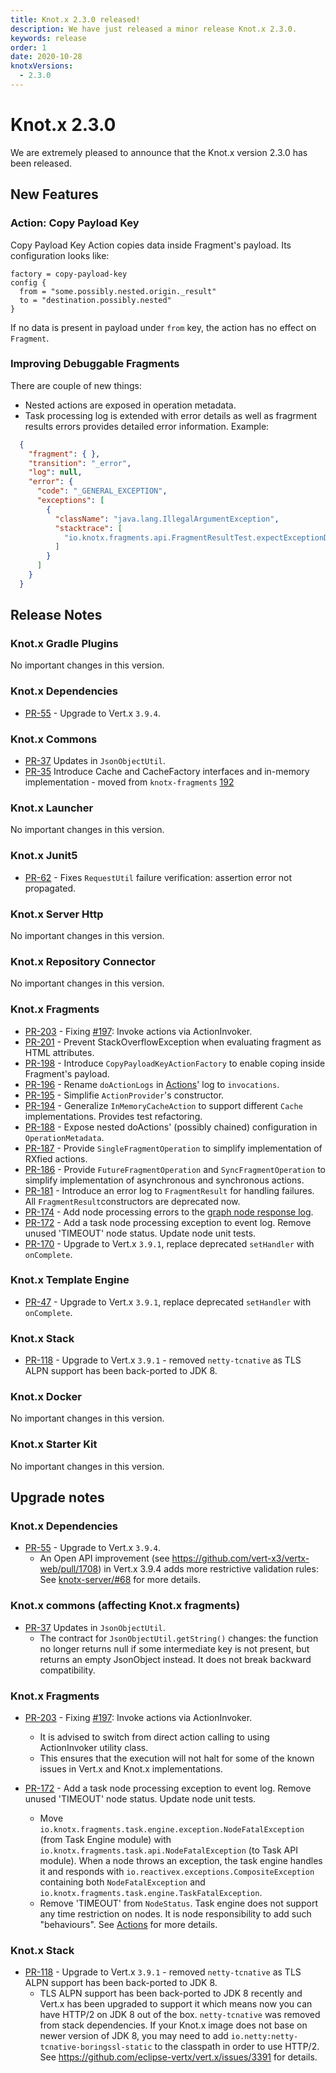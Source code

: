```yaml
---
title: Knot.x 2.3.0 released!
description: We have just released a minor release Knot.x 2.3.0.
keywords: release
order: 1
date: 2020-10-28
knotxVersions:
  - 2.3.0
---
```


# Knot.x 2.3.0
We are extremely pleased to announce that the Knot.x version 2.3.0 has been released.

## New Features

### Action: Copy Payload Key
Copy Payload Key Action copies data inside Fragment's payload. Its configuration looks like:

```hocon
factory = copy-payload-key
config {
  from = "some.possibly.nested.origin._result"
  to = "destination.possibly.nested"
}
```

If no data is present in payload under `from` key, the action has no effect on `Fragment`.

### Improving Debuggable Fragments
There are couple of new things:
- Nested actions are exposed in operation metadata.
- Task processing log is extended with error details as well as fragrment results errors provides detailed error information. Example:

```json
  {
    "fragment": { },
    "transition": "_error",
    "log": null,
    "error": {
      "code": "_GENERAL_EXCEPTION",
      "exceptions": [
        {
          "className": "java.lang.IllegalArgumentException",
          "stacktrace": [
            "io.knotx.fragments.api.FragmentResultTest.expectExceptionDetails(FragmentResultTest.java:78)",
          ]
        }
      ]
    }
  }
```

## Release Notes

### Knot.x Gradle Plugins
No important changes in this version.
                
### Knot.x Dependencies
- [PR-55](https://github.com/Knotx/knotx-dependencies/pull/55) - Upgrade to Vert.x `3.9.4`.

### Knot.x Commons
- [PR-37](https://github.com/Knotx/knotx-commons/pull/37) Updates in `JsonObjectUtil`.
- [PR-35](https://github.com/Knotx/knotx-commons/pull/35) Introduce Cache and CacheFactory interfaces and in-memory implementation - moved from `knotx-fragments` [192](https://github.com/Knotx/knotx-fragments/issues/192)
                
### Knot.x Launcher
No important changes in this version.
                
### Knot.x Junit5
- [PR-62](https://github.com/Knotx/knotx-junit5/pull/62) - Fixes `RequestUtil` failure verification: assertion error not propagated.
                
### Knot.x Server Http
No important changes in this version.
                
### Knot.x Repository Connector
No important changes in this version.
                
### Knot.x Fragments
- [PR-203](https://github.com/Knotx/knotx-fragments/pull/203) - Fixing [#197](https://github.com/Knotx/knotx-fragments/issues/197): Invoke actions via ActionInvoker.
- [PR-201](https://github.com/Knotx/knotx-fragments/pull/201) - Prevent StackOverflowException when evaluating fragment as HTML attributes.
- [PR-198](https://github.com/Knotx/knotx-fragments/pull/198) - Introduce `CopyPayloadKeyActionFactory` to enable coping inside Fragment's payload.
- [PR-196](https://github.com/Knotx/knotx-fragments/pull/196) - Rename `doActionLogs`  in [Actions](https://github.com/Knotx/knotx-fragments/tree/master/action)' log to `invocations`.
- [PR-195](https://github.com/Knotx/knotx-fragments/pull/195) - Simplifie `ActionProvider`'s constructor.
- [PR-194](https://github.com/Knotx/knotx-fragments/pull/194) - Generalize `InMemoryCacheAction` to support different `Cache` implementations. Provides test refactoring.
- [PR-188](https://github.com/Knotx/knotx-fragments/pull/188) - Expose nested doActions' (possibly chained) configuration in `OperationMetadata`.
- [PR-187](https://github.com/Knotx/knotx-fragments/pull/187) - Provide `SingleFragmentOperation` to simplify implementation of RXfied actions.
- [PR-186](https://github.com/Knotx/knotx-fragments/pull/186) - Provide `FutureFragmentOperation` and `SyncFragmentOperation` to simplify implementation of asynchronous and synchronous actions.
- [PR-181](https://github.com/Knotx/knotx-fragments/pull/181) - Introduce an error log to `FragmentResult` for handling failures. All `FragmentResult`constructors are deprecated now.
- [PR-174](https://github.com/Knotx/knotx-fragments/pull/172) - Add node processing errors to the [graph node response log](https://github.com/Knotx/knotx-fragments/blob/master/task/handler/log/api/docs/asciidoc/dataobjects.adoc#graphnoderesponselog).
- [PR-172](https://github.com/Knotx/knotx-fragments/pull/172) - Add a task node processing exception to event log. Remove unused 'TIMEOUT' node status. Update node unit tests.
- [PR-170](https://github.com/Knotx/knotx-fragments/pull/170) - Upgrade to Vert.x `3.9.1`, replace deprecated `setHandler` with `onComplete`.
                
### Knot.x Template Engine
- [PR-47](https://github.com/Knotx/knotx-template-engine/pull/47) - Upgrade to Vert.x `3.9.1`, replace deprecated `setHandler` with `onComplete`.
     
### Knot.x Stack
- [PR-118](https://github.com/Knotx/knotx-stack/pull/118) - Upgrade to Vert.x `3.9.1` - removed `netty-tcnative` as TLS ALPN support has been back-ported to JDK 8.

### Knot.x Docker
No important changes in this version.
                
### Knot.x Starter Kit
No important changes in this version.



## Upgrade notes

### Knot.x Dependencies
- [PR-55](https://github.com/Knotx/knotx-dependencies/pull/55) - Upgrade to Vert.x `3.9.4`.
  - An Open API improvement (see https://github.com/vert-x3/vertx-web/pull/1708) in Vert.x 3.9.4 adds more restrictive validation rules:  See [knotx-server/#68](https://github.com/Knotx/knotx-server-http/pull/68) for more details.

### Knot.x commons (affecting Knot.x fragments)
- [PR-37](https://github.com/Knotx/knotx-commons/pull/37) Updates in `JsonObjectUtil`.
  - The contract for `JsonObjectUtil.getString()` changes: the function no longer returns null if some intermediate key is not present, but returns an empty JsonObject instead. It does not break backward compatibility.

### Knot.x Fragments
- [PR-203](https://github.com/Knotx/knotx-fragments/pull/203) - Fixing [#197](https://github.com/Knotx/knotx-fragments/issues/197): Invoke actions via ActionInvoker.
  - It is advised to switch from direct action calling to using ActionInvoker utility class.
  - This ensures that the execution will not halt for some of the known issues in Vert.x and Knot.x implementations.

- [PR-172](https://github.com/Knotx/knotx-fragments/pull/172) - Add a task node processing exception to event log. Remove unused 'TIMEOUT' node status. Update node unit tests.
  - Move `io.knotx.fragments.task.engine.exception.NodeFatalException` (from Task Engine module) with `io.knotx.fragments.task.api.NodeFatalException` (to Task API module). When a node throws an exception, the task engine handles it and responds with `io.reactivex.exceptions.CompositeException` containing both `NodeFatalException` and `io.knotx.fragments.task.engine.TaskFatalException`.
  - Remove 'TIMEOUT' from `NodeStatus`. Task engine does not support any time restriction on nodes. It is node responsibility to add such "behaviours". See [Actions](https://github.com/Knotx/knotx-fragments/tree/master/action/library) for more details.

### Knot.x Stack
- [PR-118](https://github.com/Knotx/knotx-template-engine/pull/118) - Upgrade to Vert.x `3.9.1` - removed `netty-tcnative` as TLS ALPN support has been back-ported to JDK 8.
  - TLS ALPN support has been back-ported to JDK 8 recently and Vert.x has been upgraded to support it which means now you can have HTTP/2 on JDK 8 out of the box. `netty-tcnative` was removed from stack dependencies. If your Knot.x image does not base on newer version of JDK 8, you may need to add `io.netty:netty-tcnative-boringssl-static` to the classpath in order to use HTTP/2. See https://github.com/eclipse-vertx/vert.x/issues/3391 for details.
